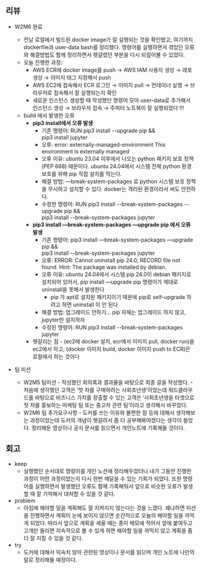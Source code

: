 ## 리뷰

- W2M6 완료
    - 전날 로컬에서 빌드된 docker image가 잘 실행되는 것을 확인했고, 여기까지 dockerfile과 user-data bash를 정리했다. 명령어를 실행하면서 겪었던 오류와 해결방법도 함께 정리하면서 헷갈렸던 부분을 다시 되짚어볼 수 있었다.
    - 오늘 진행한 과정:
        - AWS ECR에 docker image를 push → AWS IAM 사용자 생성 → 레포 생성 → 이미지 태그 지정해서 push
        - AWS EC2에 접속해서 ECR 로그인 → 이미지 pull → 컨테이너 실행 → 브라우저로 접속해서 잘 실행되는지 확인
        - 새로운 인스턴스 생성할 때 작성했던 명령어 모아 user-data로 추가해서 인스턴스 생성 → 브라우저 접속 → 주피터 노트북이 잘 실행되었다 !!!
    - build 에서 발생한 오류
        - **pip3 install에서 오류 발생**
            - 기존 명령어: RUN pip3 install --upgrade pip && \
            pip3 install jupyter
            - 오류: error: externally-managed-environment
            This environment is externally managed
            - 오류 이유: ubuntu 23.04 이후에서 나오는 python 패키지 보호 정책(PEP 668) 때문이다. ubuntu 24.04에서 시스템 전체 python 환경 보호를 위해 pip 직접 설치를 막는다.
            - 해결 방법: —break-system-packages 로 python 시스템 보호 정책을 무시하고 설치할 수 있다. docker는 격리된 환경이라서 써도 안전하다.
            - 수정한 명령어: RUN pip3 install --break-system-packages --upgrade pip && \
        pip3 install --break-system-packages jupyter
        - **pip3 install —break-system-packages —upgrade pip 에서 오류 발생**
            - 기존 명령어: pip3 install —break-system-packages —upgrade pip && \
            pip3 install --break-system-packages jupyter
            - 오류: ERROR: Cannot uninstall pip 24.0, RECORD file not found.
            Hint: The package was installed by debian.
            - 오류 이유: ubuntu 24.04에서 시스템 pip 24.0이 debian 패키지로 설치되어 있어서, pip install —upgrade pip 명령어가 제대로 uninstall을 못해서 발생한다
                - pip 가 apt로 설치된 패키지이기 때문에 pip로 self-upgrade 하려고 하면 uninstall 이 안 된다
            - 해결 방법: 업그레이드 안하기… pip 자체는 업그레이드 하지 않고, jupyter만 설치하자
            - 수정된 명령어: RUN pip3 install --break-system-packages jupyter
      - 헷갈리는 점
            - (ec2에 docker 설치, ecr에서 이미지 pull, docker run)을 ec2에서 하고, (docker 이미지 build, docker 이미지 push to ECR)은 로컬에서 하는 것이다
        
- 팀 미션
    - W2M5 팀미션
          - 작성했던 회의록과 결과물을 바탕으로 최종 글을 작성했다.
          - 처음에 생각했던 고객은 ‘첫 차를 구매하려는 사회초년생’이었는데 워드클라우드를 바탕으로 비즈니스 가치를 창출할 수 있는 고객은 ‘사회초년생을 타겟으로 첫 차를 홍보하는 마케팅 팀 또는 중고차 관련 팀’이라고 생각해서 바꾸었다.
    - W2M6 팀 추가요구사항
          - 도커를 쓰는 이유와 불편한 점 등에 대해서 생각해보는 과정이었는데 도커의 개념이 헷갈려서 좀 더 공부해봐야겠다는 생각이 들었다. 정리해둔 영상이나 공식 문서를 읽으면서 개인노트에 기록해둘 것이다.

## 회고

- keep
    - 실행했던 순서대로 명령어를 개인 노션에 정리해두었더니 내가 그동안 진행한 과정이 어떤 과정이었는지 다시 한번 깨달을 수 있는 기회가 되었다. 또한 명령어를 실행하면서 발생했던 오류도 함께 기록해둬서 앞으로 비슷한 오류가 발생할 때 잘 기억해서 대처할 수 있을 것 같다.
- problem
    - 아침에 해야할 일을 계획해도 잘 지켜지지 않는다는 것을 느꼈다. 왜냐하면 미션을 진행하면서 계획이 눈에 보이지 않으면 순간적으로 오늘의 해야할 일을 까먹게 되었다. 따라서 앞으로 계획을 세울 때는 종이 메모에 적어서 앞에 붙여두고 고개만 돌리면 지속적으로 볼 수 있게 하면 해야할 일을 까먹지 않고 계획을 좀 더 잘 지킬 수 있을 것 같다.
- try
    - 도커에 대해서 익숙치 않아 관련된 영상이나 문서를 읽으며 개인 노트에 나만의 말로 정리해둘 예정이다.
